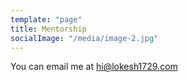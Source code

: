 ```yaml
---
template: "page"
title: Mentorship
socialImage: "/media/image-2.jpg"
---
```


<!-- You can book a mentorship session with me on Adplist here - <https://adplist.org/mentors/lokesh-sanapalli> -->

You can email me at [hi@lokesh1729.com](mailto:hi@lokesh1729.com?subject=Hey%20Lokesh%20👋)
